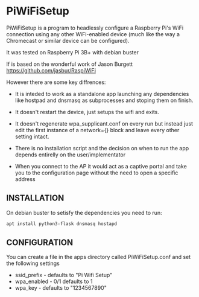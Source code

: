 # PiWiFiSetup

PiWiFiSetup is a program to headlessly configure a Raspberry Pi's WiFi
connection using any other WiFi-enabled device (much like the way
a Chromecast or similar device can be configured).

It was tested on Raspberry Pi 3B+ with debian buster

If is based on the wonderful work of Jason Burgett <https://github.com/jasbur/RaspiWiFi>

However there are some key diffrences:

- It is inteded to work as a standalone app launching any dependencies like
 hostpad and dnsmasq as subprocesses and stoping them on finish.

- It doesn't restart the device, just setups the wifi and exits.

- It doesn't regenerate wpa_supplicant.conf on every run but instead just edit
 the first instance of a network={} block and leave every other setting intact.

- There is no installation script and the decision on when to run the app depends
 entirelly on the user/implementator

- When you connect to the AP it would act as a captive portal and take you to the
 configuration page without the need to open a specific address

## INSTALLATION

On debian buster to setisfy the dependencies you need to run:

``` bash
apt install python3-flask dnsmasq hostapd
```

## CONFIGURATION

You can create a file in the apps directory called PiWiFiSetup.conf and set the following settings

- ssid_prefix - defaults to "Pi Wifi Setup"
- wpa_enabled - 0/1 defaults to 1
- wpa_key     - defaults to "1234567890"
